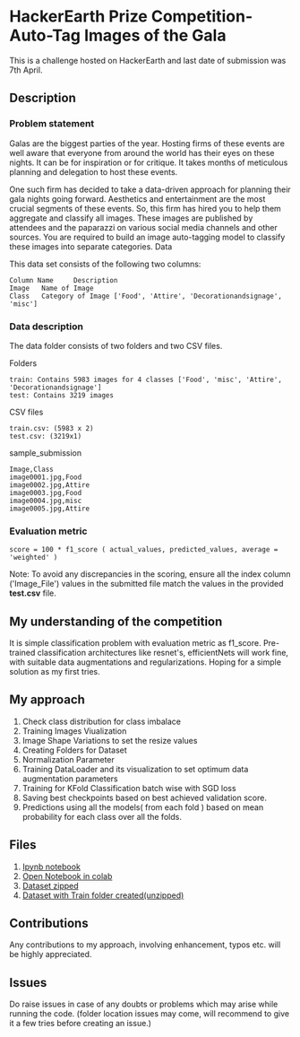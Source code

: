 # HackerEarth Prize Competition- Auto-Tag Images of the Gala

This is a challenge hosted on HackerEarth and last date of submission was 7th April.

## Description

### **Problem statement**

Galas are the biggest parties of the year. Hosting firms of these events are well aware that everyone from around the world has their eyes on these nights. It can be for inspiration or for critique. It takes months of meticulous planning and delegation to host these events.

One such firm has decided to take a data-driven approach for planning their gala nights going forward. Aesthetics and entertainment are the most crucial segments of these events. So, this firm has hired you to help them aggregate and classify all images. These images are published by attendees and the paparazzi on various social media channels and other sources. You are required to build an image auto-tagging model to classify these images into separate categories.
Data

This data set consists of the following two columns:

    Column Name 	Description
    Image 	Name of Image
    Class 	Category of Image ['Food', 'Attire', 'Decorationandsignage', 'misc']

### **Data description**
The data folder consists of two folders and two CSV files.

Folders

    train: Contains 5983 images for 4 classes ['Food', 'misc', 'Attire', 'Decorationandsignage']
    test: Contains 3219 images

CSV files

    train.csv: (5983 x 2)
    test.csv: (3219x1)

sample_submission

    Image,Class
    image0001.jpg,Food
    image0002.jpg,Attire
    image0003.jpg,Food
    image0004.jpg,misc
    image0005.jpg,Attire

### **Evaluation metric**

    score = 100 * f1_score ( actual_values, predicted_values, average = 'weighted' )

Note: To avoid any discrepancies in the scoring, ensure all the index column ('Image_File') values in the submitted file match the values in the provided **test.csv** file.

## My understanding of the competition

It is simple classification problem with evaluation metric as f1_score. Pre-trained classification architectures like resnet's, efficientNets will work fine, with suitable data augmentations and regularizations. Hoping for a simple solution as my first tries.

## My approach

1) Check class distribution for class imbalace
2) Training Images Viualization 
3) Image Shape Variations to set the resize values
4) Creating Folders for Dataset
5) Normalization Parameter
6) Training DataLoader and its visualization to set optimum
data augmentation parameters
7) Training for KFold Classification batch wise with SGD loss
8) Saving best checkpoints based on best achieved validation score.
9) Predictions using all the models( from each fold ) based on
mean probability for each class over all the folds.

## Files

1) [Ipynb notebook](https://github.com/prateekgupta891/Auto-Tag-Images-of-the-Gala/blob/master/HackerEarth_Gala_Classification.ipynb)
2) [Open Notebook in colab](https://colab.research.google.com/drive/1WnrQMkQRwlG47pNwBV8BrBaxphzMrN8J)
3) [Dataset zipped](https://drive.google.com/open?id=1uHPc9sJ8jrKRLBYSo5p4QdAf_Y7cMqLu)
4) [Dataset with Train folder created(unzipped)](https://drive.google.com/open?id=14V54iwCWYRxmuBgFXk-SwTvRfBRzDwVb)

## Contributions 

Any contributions to my approach, involving enhancement, typos etc. will be highly appreciated.

## Issues

Do raise issues in case of any doubts or problems which may arise while running the code. 
(folder location issues may come, will recommend to give it a few tries before creating an issue.)
